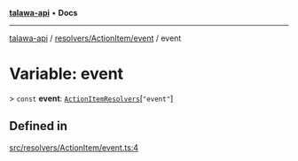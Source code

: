 [**talawa-api**](../../../../README.md) • **Docs**

***

[talawa-api](../../../../modules.md) / [resolvers/ActionItem/event](../README.md) / event

# Variable: event

\> `const` **event**: [`ActionItemResolvers`](../../../../types/generatedGraphQLTypes/type-aliases/ActionItemResolvers.md)\[`"event"`\]

## Defined in

[src/resolvers/ActionItem/event.ts:4](https://github.com/PalisadoesFoundation/talawa-api/blob/d0c167bb942c4778fba221c2cdd27665fc7dbf61/src/resolvers/ActionItem/event.ts#L4)
